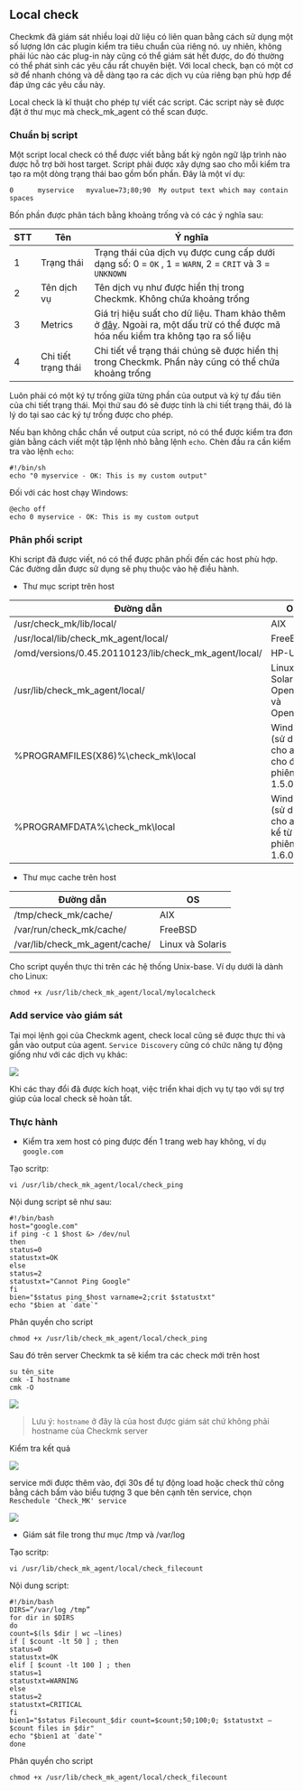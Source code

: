 ## Local check

Checkmk đã giám sát nhiều loại dữ liệu có liên quan bằng cách sử dụng một số lượng lớn các plugin kiểm tra tiêu chuẩn của riêng nó. uy nhiên, không phải lúc nào các plug-in này cũng có thể giám sát hết được, do đó thường có thể phát sinh các yêu cầu rất chuyên biệt. Với local check, bạn có một cơ sở để nhanh chóng và dễ dàng tạo ra các dịch vụ của riêng bạn phù hợp để đáp ứng các yêu cầu này.

Local check là kĩ thuật cho phép tự viết các script. Các script này sẽ được đặt ở thư mục mà check_mk_agent có thể scan được.

### Chuẩn bị script

Một script local check có thể được viết bằng bất kỳ ngôn ngữ lập trình nào được hỗ trợ bởi host target. Script phải được xây dựng sao cho mỗi kiểm tra tạo ra một dòng trạng thái bao gồm bốn phần. Đây là một ví dụ:

`0      myservice   myvalue=73;80;90  My output text which may contain spaces`

Bốn phần được phân tách bằng khoảng trống và có các ý nghĩa sau:

| STT | Tên | Ý nghĩa |
| --- | --- | --- |
| 1 | Trạng thái | Trạng thái của dịch vụ được cung cấp dưới dạng số: 0 = `OK` , 1 = `WARN`, 2 = `CRIT` và 3 = `UNKNOWN` |\
| 2 | Tên dịch vụ | Tên dịch vụ như được hiển thị trong Checkmk. Không chứa khoảng trống |
| 3 | Metrics | Giá trị hiệu suất cho dữ liệu. Tham khảo thêm ở [đây](https://checkmk.com/cms_localchecks.html#perfdata). Ngoài ra, một dấu trừ có thể được mã hóa nếu kiểm tra không tạo ra số liệu |
| 4 | Chi tiết trạng thái | Chi tiết về trạng thái chúng sẽ được hiển thị trong Checkmk. Phần này cũng có thể chứa khoảng trống |

Luôn phải có một ký tự trống giữa từng phần của output và ký tự đầu tiên của chi tiết trạng thái. Mọi thứ sau đó sẽ được tính là chi tiết trạng thái, đó là lý do tại sao các ký tự trống được cho phép.

Nếu bạn không chắc chắn về output của script, nó có thể được kiểm tra đơn giản bằng cách viết một tập lệnh nhỏ bằng lệnh `echo`. Chèn đầu ra cần kiểm tra vào lệnh `echo`:

```
#!/bin/sh
echo "0 myservice - OK: This is my custom output"
```

Đối với các host chạy Windows:

```
@echo off
echo 0 myservice - OK: This is my custom output
```

### Phân phối script

Khi script đã được viết, nó có thể được phân phối đến các host phù hợp. Các đường dẫn được sử dụng sẽ phụ thuộc vào hệ điều hành.

- Thư mục script trên host

| Đường dẫn | OS |
| --- | --- |
| /usr/check_mk/lib/local/ | AIX |
| /usr/local/lib/check_mk_agent/local/ | FreeBSD |
| /omd/versions/0.45.20110123/lib/check_mk_agent/local/ | HP-UX |
| /usr/lib/check_mk_agent/local/ | Linux, Solaris, OpenBSD và OpenWRT |
| %PROGRAMFILES(X86)%\check_mk\local | Windows (sử dụng cho agent cho đến phiên bản 1.5.0) |
| %PROGRAMFDATA%\check_mk\local | Windows (sử dụng cho agent kể từ phiên bản 1.6.0) |

- Thư mục cache trên host

| Đường dẫn | OS |
| --- | --- |
| /tmp/check_mk/cache/ | AIX |
| /var/run/check_mk/cache/ | FreeBSD |
| /var/lib/check_mk_agent/cache/ | Linux và Solaris |

Cho script quyền thực thi trên các hệ thống Unix-base. Ví dụ dưới là dành cho Linux:

`chmod +x /usr/lib/check_mk_agent/local/mylocalcheck`

### Add service vào giám sát

Tại mọi lệnh gọi của Checkmk agent, check local cũng sẽ được thực thi và gắn vào output của agent. `Service Discovery` cũng có chức năng tự động giống như với các dịch vụ khác:

<img src="img/263.png">

Khi các thay đổi đã được kích hoạt, việc triển khai dịch vụ tự tạo với sự trợ giúp của local check sẽ hoàn tất.

### Thực hành

- Kiểm tra xem host có ping được đến 1 trang web hay không, ví dụ `google.com`

Tạo scritp:

`vi /usr/lib/check_mk_agent/local/check_ping`

Nội dung script sẽ như sau:

```
#!/bin/bash
host="google.com"
if ping -c 1 $host &> /dev/nul
then
status=0
statustxt=OK
else
status=2
statustxt="Cannot Ping Google"
fi
bien="$status ping_$host varname=2;crit $statustxt"
echo "$bien at `date`"
```

Phân quyền cho script

`chmod +x /usr/lib/check_mk_agent/local/check_ping`

Sau đó trên server Checkmk ta sẽ kiểm tra các check mới trên host

```
su tên_site
cmk -I hostname
cmk -O
```

<img src="img/266.png">

> Lưu ý: `hostname` ở đây là của host được giám sát chứ không phải hostname của Checkmk server

Kiểm tra kết quả

<img src="img/264.png">

service mới được thêm vào, đợi 30s để tự động load hoặc check thử công bằng cách bấm vào biểu tượng 3 que bên cạnh tên service, chọn `Reschedule 'Check_MK' service`

<img src="img/265.png">

- Giám sát file trong thư mục /tmp và /var/log

Tạo scritp:

`vi /usr/lib/check_mk_agent/local/check_filecount`

Nội dung script:

```
#!/bin/bash
DIRS=”/var/log /tmp”
for dir in $DIRS
do
count=$(ls $dir | wc –lines)
if [ $count -lt 50 ] ; then
status=0
statustxt=OK
elif [ $count -lt 100 ] ; then
status=1
statustxt=WARNING
else
status=2
statustxt=CRITICAL
fi
bien1="$status Filecount_$dir count=$count;50;100;0; $statustxt – $count files in $dir"
echo "$bien1 at `date`"
done
```

Phân quyền cho script

`chmod +x /usr/lib/check_mk_agent/local/check_filecount`